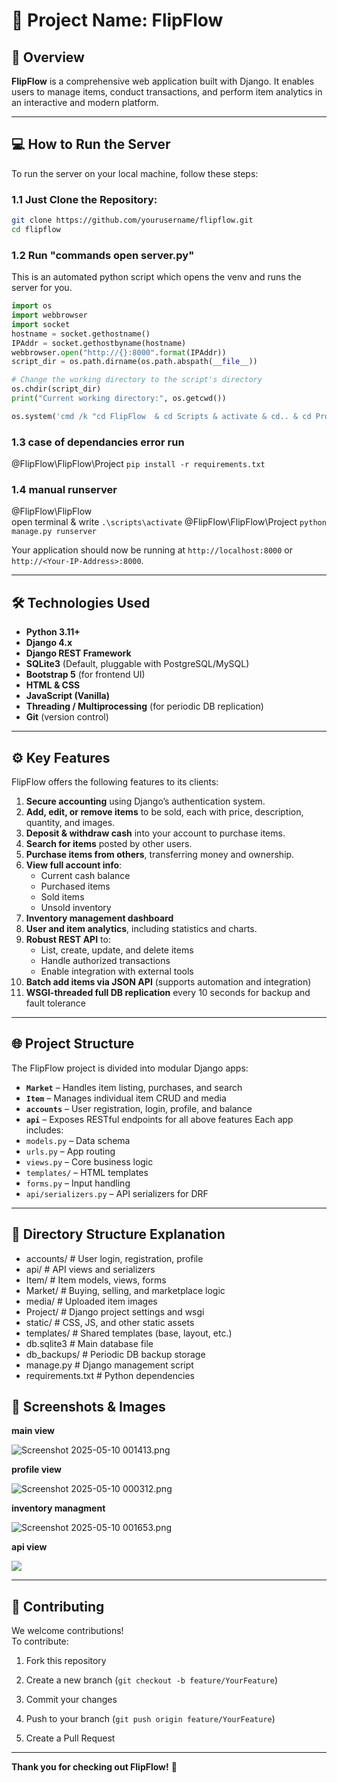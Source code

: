 # 🚀 **Project Name: FlipFlow**

## 📄 **Overview**
**FlipFlow** is a comprehensive web application built with Django. It enables users to manage items, conduct transactions, and perform item analytics in an interactive and modern platform.

---
## 💻 **How to Run the Server**
To run the server on your local machine, follow these steps:
### 1.1 Just Clone the Repository:
```bash
git clone https://github.com/yourusername/flipflow.git
cd flipflow
```

### 1.2 Run "commands open server.py"
This is an automated python script which opens the venv and runs the server for you.
```python
import os
import webbrowser
import socket
hostname = socket.gethostname()    
IPAddr = socket.gethostbyname(hostname)
webbrowser.open("http://{}:8000".format(IPAddr))
script_dir = os.path.dirname(os.path.abspath(__file__))

# Change the working directory to the script's directory
os.chdir(script_dir)
print("Current working directory:", os.getcwd())

os.system('cmd /k "cd FlipFlow  & cd Scripts & activate & cd.. & cd Project & python manage.py runserver {}:8000"'.format(IPAddr))
```

### 1.3 case of dependancies error run
@FlipFlow\FlipFlow\Project
`pip install -r requirements.txt`

### 1.4 manual runserver
@FlipFlow\FlipFlow\
open terminal & write
`.\scripts\activate`
@FlipFlow\FlipFlow\Project
`python manage.py runserver`

Your application should now be running at `http://localhost:8000` or `http://<Your-IP-Address>:8000`.

---
## 🛠️ **Technologies Used**

- **Python 3.11+**
- **Django 4.x**
- **Django REST Framework**
- **SQLite3** (Default, pluggable with PostgreSQL/MySQL)
- **Bootstrap 5** (for frontend UI)
- **HTML & CSS**
- **JavaScript (Vanilla)**
- **Threading / Multiprocessing** (for periodic DB replication)
- **Git** (version control)

---
## ⚙️ **Key Features**

FlipFlow offers the following features to its clients:
1. **Secure accounting** using Django’s authentication system.
2. **Add, edit, or remove items** to be sold, each with price, description, quantity, and images.
3. **Deposit & withdraw cash** into your account to purchase items.
4. **Search for items** posted by other users.
5. **Purchase items from others**, transferring money and ownership.
6. **View full account info**:
   - Current cash balance
   - Purchased items
   - Sold items
   - Unsold inventory
8. **Inventory management dashboard**
9. **User and item analytics**, including statistics and charts.
10. **Robust REST API** to:
    - List, create, update, and delete items
    - Handle authorized transactions
    - Enable integration with external tools
11. **Batch add items via JSON API** (supports automation and integration)
12. **WSGI-threaded full DB replication** every 10 seconds for backup and fault tolerance

---

## 🌐 **Project Structure**

The FlipFlow project is divided into modular Django apps:
- **`Market`** – Handles item listing, purchases, and search
- **`Item`** – Manages individual item CRUD and media
- **`accounts`** – User registration, login, profile, and balance
- **`api`** – Exposes RESTful endpoints for all above features
Each app includes:
- `models.py` – Data schema
- `urls.py` – App routing
- `views.py` – Core business logic
- `templates/` – HTML templates
- `forms.py` – Input handling
- `api/serializers.py` – API serializers for DRF

---

## 📂 **Directory Structure Explanation**

- accounts/               # User login, registration, profile
- api/                    # API views and serializers
- Item/                   # Item models, views, forms
- Market/                 # Buying, selling, and marketplace logic
- media/                  # Uploaded item images
- Project/                # Django project settings and wsgi
- static/                 # CSS, JS, and other static assets
- templates/              # Shared templates (base, layout, etc.)
- db.sqlite3              # Main database file
- db_backups/             # Periodic DB backup storage
- manage.py               # Django management script
- requirements.txt        # Python dependencies

## 🎨 **Screenshots & Images**

**main view**

![Screenshot 2025-05-10 001413.png](https://github.com/minanasser54/FlipFlow/blob/main/Documention/screenshots/Screenshot%202025-05-10%20001413.png)

**profile view**

![Screenshot 2025-05-10 000312.png](https://github.com/minanasser54/FlipFlow/blob/main/Documention/screenshots/Screenshot%202025-05-10%20000312.png)

**inventory managment**

![Screenshot 2025-05-10 001653.png](https://github.com/minanasser54/FlipFlow/blob/main/Documention/screenshots/Screenshot%202025-05-10%20001653.png)

**api view**

![](https://github.com/minanasser54/FlipFlow/blob/main/Documention/screenshots/Screenshot%202025-05-10%20002807.png)

---
## 🤝 **Contributing**

We welcome contributions!  
To contribute:

1. Fork this repository
    
2. Create a new branch (`git checkout -b feature/YourFeature`)
    
3. Commit your changes
    
4. Push to your branch (`git push origin feature/YourFeature`)
    
5. Create a Pull Request
---

**Thank you for checking out FlipFlow!** 🚀
